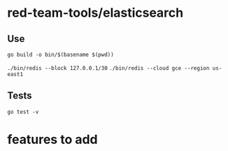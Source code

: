 # red-team-tools/elasticsearch

## Use

`go build -o bin/$(basename $(pwd))`

`./bin/redis --block 127.0.0.1/30`
`./bin/redis --cloud gce --region us-east1`

## Tests

`go test -v`

# features to add
